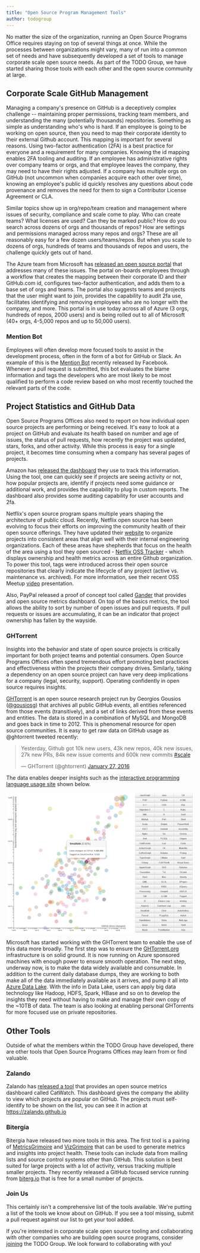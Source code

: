 ```yaml
---
title: "Open Source Program Management Tools"
author: todogroup
---
```


No matter the size of the organization, running an Open Source Programs Office requires staying on top of several things at once. While the processes between organizations might vary, many of run into a common set of needs and have subsequently developed a set of tools to manage corporate scale open source needs. As part of the TODO Group, we have started sharing those tools with each other and the open source community at large.

## Corporate Scale GitHub Management

Managing a company's presence on GitHub is a deceptively complex challenge -- maintaining proper permissions, tracking team members, and understanding the many (potentially thousands) repositories.  Something as simple as understanding who's who is hard.  If an employee is going to be working on open source, then you need to map their corporate identity to their external Github account. This mapping is important for several reasons. Using two-factor authentication (2FA) is a best practice for everyone and a requirement for many companies.  Knowing the id mapping enables 2FA tooling and auditing.  If an employee has administrative rights over company teams or orgs, and that employee leaves the company, they may need to have their rights adjusted. If a company has multiple orgs on GitHub (not uncommon when companies acquire each other over time), knowing an employee's public id quickly resolves any questions about code provenance and removes the need for them to sign a Contributor License Agreement or CLA.

Similar topics show up in org/repo/team creation and management where issues of security, compliance and scale come to play.  Who can create teams?  What licenses are used?  Can they be marked public? How do you search across dozens of orgs and thousands of repos?  How are settings and permissions managed across many repos and orgs?  These are all reasonably easy for a few dozen users/teams/repos.  But when you scale to dozens of orgs, hundreds of teams and thousands of repos and users, the challenge quickly gets out of hand.

The Azure team from Microsoft has [released an open source portal](http://www.jeff.wilcox.name/2015/11/azure-on-github/) that addresses many of these issues. The portal on-boards employees through a workflow that creates the mapping between their corporate ID and their GitHub.com id, configures two-factor authentication, and adds them to a base set of orgs and teams.  The portal also suggests teams and projects that the user might want to join, provides the capability to audit 2fa use, facilitates identifying and removing employees who are no longer with the company, and more. This portal is in use today across all of Azure (3 orgs, hundreds of repos, 2000 users) and is being rolled out to all of Microsoft (40+ orgs, 4-5,000 repos and up to 50,000 users).

### Mention Bot

Employees will often develop more focused tools to assist in the development process, often in the form of a bot for GitHub or Slack. An example of this is the [Mention Bot](https://github.com/facebook/mention-bot)
recently released by Facebook. Whenever a pull request is submitted, this bot evaluates the blame information and tags the developers who are most likely to be most qualified to perform a code review based on who most recently touched the relevant parts of the code.

## Project Statistics and GitHub Data

Open Source Programs Offices also need to report on how individual open source projects are performing or being received. It's easy to look at a project on GitHub and evaluate its health based on number and age of issues, the status of pull requests, how recently the project was updated, stars, forks, and other activity. While this process is easy for a single project, it becomes time consuming when a company has several pages of projects.

Amazon has [released the dashboard](https://github.com/amznlabs/oss-dashboard) they use to track this information. Using the tool, one can quickly see if projects are seeing activity or not, how popular projects are, identify if projects need some guidance or additional work, and provides the capability to plug in custom reports. The dashboard also provides some auditing capability for user accounts and 2fa.

Netflix's open source program spans multiple years shaping the architecture of public cloud.  Recently, Netflix open source has been evolving to focus their efforts on improving the community health of their open source offerings.  They have updated their [website](https://netflix.github.io) to organize projects into consistent areas that align well with their internal engineering organizations.  Each of these areas have shepherds that focus on the health of the area using a tool they open sourced - [Netflix OSS Tracker](https://github.com/Netflix/osstracker) - which displays ownership and health metrics across an entire Github organization.  To power this tool, tags were introduced across their open source repositories that clearly indicate the lifecycle of any project (active vs. maintenance vs. archived).  For more information, see their recent OSS Meetup [video](https://www.youtube.com/watch?v=5s-SS_aXoi0) presentation.

Also, PayPal released a proof of concept tool called [Gander](https://github.com/paypal/Gander)
that provides and open source metrics dashboard. On top of the basics metrics, the tool allows the ability to sort by number of open issues and pull requests. If pull requests or issues are accumulating, it can be an indicator that project ownership has fallen by the wayside.

### GHTorrent
Insights into the behavior and state of open source projects is critically important for both project teams and potential consumers.  Open Source Programs Offices often spend tremendous effort promoting best practices and effectiveness within the projects their company drives.  Similarly, taking a dependency on an open source project can have very deep implications for a company (legal, security, support). Operating confidently in open source requires insights.

[GHTorrent](http://ghtorrent.org) is an open source research project run by Georgios Gousios ([@gousiosg](https://github.com/gousiosg)) that archives all public GitHub events, all entities referenced from those events (transitively), and a set of links derived from these events and entities.  The data is stored in a combination of MySQL and MongoDB and goes back in time to 2012.  This is phenomenal resource for open source communities.  It is easy to get raw data on GitHub usage as @ghtorrent tweeted recently:

<blockquote class="twitter-tweet" data-lang="en"><p lang="en" dir="ltr">Yesterday, Github got 10k new users, 43k new repos, 40k new issues, 27k new PRs, 84k new issue coments and 600k new commits <a href="https://twitter.com/hashtag/scale?src=hash">#scale</a></p>&mdash; GHTorrent (@ghtorrent) <a href="https://twitter.com/ghtorrent/status/692226721836306432">January 27, 2016</a></blockquote>
<script async src="//platform.twitter.com/widgets.js" charset="utf-8"></script>

The data enables deeper insights such as the [interactive programming language usage site](http://langpop.corger.nl/) shown below.

![](/static/ght1.png)

Microsoft has started working with the GHTorrent team to enable the use of this data more broadly. The first step was to ensure the [GHTorrent.org](http://ghtorrent.org) infrastructure is on solid ground.  It is now running on Azure sponsored machines with enough power to ensure smooth operation.  The next step, underway now, is to make the data widely available and consumable.  In addition to the current daily database dumps, they are working to both make all of the data immediately available as it arrives, and pump it all into [Azure Data Lake](https://azure.microsoft.com/en-us/solutions/data-lake/).  With the info in Data Lake, users can apply big data technology like Hadoop, HDFS, Spark, HBase and so on to develop the insights they need without having to make and manage their own copy of the ~10TB of data.  The team is also looking at enabling personal GHTorrents for more focused use on private repositories.

## Other Tools
Outside of what the members within the TODO Group have developed, there are other tools that Open Source Programs Offices may learn from or find valuable.

### Zalando
Zalando has [released a tool](https://github.com/zalando/catwatch) that provides an open source metrics dashboard called CatWatch. This dashboard gives the company the ability to view which projects are popular on GitHub. The projects must self-identify to be shown on the list, you can see it in action at https://zalando.github.io

### Bitergia
Bitergia have released two more tools in this area. The first tool is a pairing of [MetricsGrimoire](https://github.com/MetricsGrimoire) and [VizGrimoire](https://github.com/VizGrimoire) that can be used to generate metrics and insights into project health. These tools can include data from mailing lists and source control systems other than GitHub. This solution is best suited for large projects with a lot of activity, versus tracking multiple smaller projects. They recently released a GitHub focused service running from [biterg.io](http://biterg.io) that is free for a small number of projects.

### Join Us

This certainly isn't a comprehensive list of the tools available. We're putting a list of the tools we know about on GitHub. If you see a tool missing, submit a pull request against our list to get your tool added.

If you're interested in corporate scale open source tooling and collaborating with other companies who are building open source programs, consider [joining](http://todogroup.org/join/) the TODO Group. We look forward to collaborating with you!
